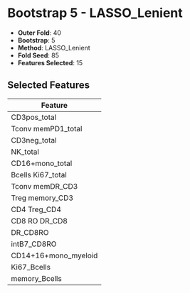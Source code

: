 # Bootstrap 5 - LASSO_Lenient

- **Outer Fold**: 40
- **Bootstrap**: 5
- **Method**: LASSO_Lenient
- **Fold Seed**: 85
- **Features Selected**: 15

## Selected Features

| Feature |
|---------|
| CD3pos_total |
| Tconv memPD1_total |
| CD3neg_total |
| NK_total |
| CD16+mono_total |
| Bcells Ki67_total |
| Tconv memDR_CD3 |
| Treg memory_CD3 |
| CD4 Treg_CD4 |
| CD8 RO DR_CD8 |
| DR_CD8RO |
| intB7_CD8RO |
| CD14+16+mono_myeloid |
| Ki67_Bcells |
| memory_Bcells |
